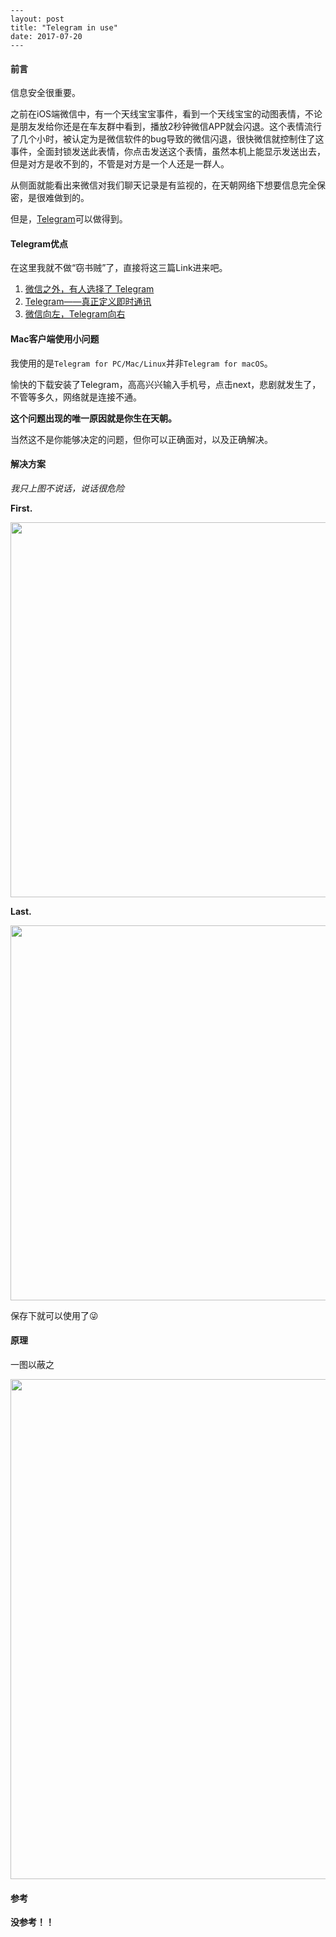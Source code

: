 ```
---
layout: post
title: "Telegram in use"
date: 2017-07-20
---
```



#### 前言

信息安全很重要。

之前在iOS端微信中，有一个天线宝宝事件，看到一个天线宝宝的动图表情，不论是朋友发给你还是在车友群中看到，播放2秒钟微信APP就会闪退。这个表情流行了几个小时，被认定为是微信软件的bug导致的微信闪退，很快微信就控制住了这事件，全面封锁发送此表情，你点击发送这个表情，虽然本机上能显示发送出去，但是对方是收不到的，不管是对方是一个人还是一群人。

从侧面就能看出来微信对我们聊天记录是有监视的，在天朝网络下想要信息完全保密，是很难做到的。

但是，[Telegram](https://telegram.org/)可以做得到。



#### Telegram优点

在这里我就不做“窃书贼”了，直接将这三篇Link进来吧。

1. [微信之外，有人选择了 Telegram](http://www.ifanr.com/504427)
2. [Telegram——真正定义即时通讯](https://zhuanlan.zhihu.com/p/25219007)
3. [微信向左，Telegram向右](https://zhuanlan.zhihu.com/p/20706024)



#### Mac客户端使用小问题

我使用的是`Telegram for PC/Mac/Linux`并非`Telegram for macOS`。

愉快的下载安装了Telegram，高高兴兴输入手机号，点击next，悲剧就发生了，不管等多久，网络就是连接不通。

**这个问题出现的唯一原因就是你生在天朝。**

当然这不是你能够决定的问题，但你可以正确面对，以及正确解决。



#### 解决方案

*我只上图不说话，说话很危险*



**First.**

<img src="http://o7bkcj7d7.bkt.clouddn.com/markdown/1500530425320.png" width="600"/>

**Last.**

<img src="http://o7bkcj7d7.bkt.clouddn.com/markdown/1500530639597.png" width="600"/>





保存下就可以使用了😜



#### 原理

一图以蔽之



<img src="http://o7bkcj7d7.bkt.clouddn.com/markdown/1500530780062.png" width="800"/>

#### 参考

**没参考！！**



